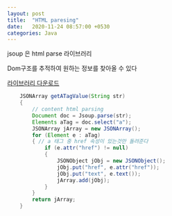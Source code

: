 ```yaml
---
layout: post
title:  "HTML paresing"
date:   2020-11-24 08:57:00 +0530
categories: Java
---
```


jsoup 은 html parse 라이브러리

Dom구조를 추적하여 원하는 정보를 찾아올 수 있다

[라이브러리 다운로드][link]


```java
	JSONArray getATagValue(String str)
	{
		// content html parsing
		Document doc = Jsoup.parse(str);
		Elements aTag = doc.select("a");
		JSONArray jArray = new JSONArray();
		for (Element e : aTag)
		{ // a 태그 중 href 속성이 있는것만 돌려준다
			if (e.attr("href") != null)
			{
				JSONObject jObj = new JSONObject();
				jObj.put("href", e.attr("href"));
				jObj.put("text", e.text());
				jArray.add(jObj);
			}
		}
		return jArray;
	}
```

[link]: https://jsoup.org/download 